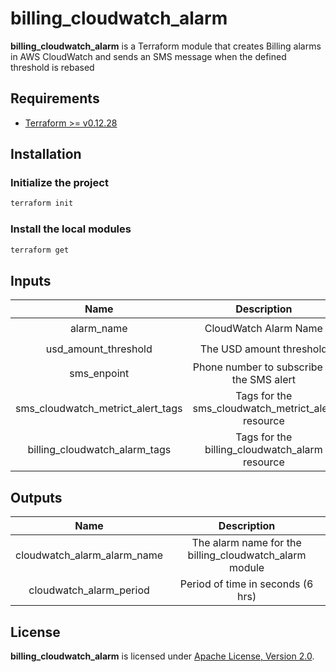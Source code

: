 # billing_cloudwatch_alarm

**billing_cloudwatch_alarm** is a Terraform module that creates Billing alarms in AWS CloudWatch and sends an SMS message when the defined threshold is rebased 

## Requirements

- [Terraform >= v0.12.28](https://www.terraform.io/downloads.html)

## Installation

### Initialize the project

```sh
terraform init
```

### Install the local modules

```sh
terraform get
```

## Inputs

| Name           | Description       | Type   | Default | Required |
| :---:          | :---:             | :---:  | :---:   | :---:    |
| alarm_name | CloudWatch Alarm Name | string | -       | :heavy_check_mark: |
| usd_amount_threshold | The USD amount threshold | string | -       | :heavy_check_mark: |
| sms_enpoint | Phone number to subscribe to the SMS alert | string | -       | :heavy_check_mark: |
| sms_cloudwatch_metrict_alert_tags | Tags for the sms_cloudwatch_metrict_alert resource | map(string) | -       | :heavy_check_mark: |
| billing_cloudwatch_alarm_tags | Tags for the billing_cloudwatch_alarm resource | map(string) | -       | :heavy_check_mark: |

## Outputs

| Name                            | Description           |
| :---:                           | :---:                 |
| cloudwatch_alarm_alarm_name     | The alarm name for the billing_cloudwatch_alarm module   |
| cloudwatch_alarm_period     | Period of time in seconds (6 hrs)   |

## License

**billing_cloudwatch_alarm** is licensed under [Apache License, Version 2.0](https://github.com/AlexisNava/terraform_modules/blob/master/LICENSE).